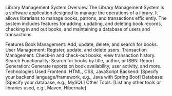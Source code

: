 Library Management System
Overview
The Library Management System is a software application designed to manage the operations of a library. It allows librarians to manage books, patrons, and transactions efficiently. The system includes features for adding, updating, and deleting book records, checking in and out books, and maintaining a database of users and transactions.

Features
Book Management: Add, update, delete, and search for books.
User Management: Register, update, and delete users.
Transaction Management: Check-in and check-out books, view transaction history.
Search Functionality: Search for books by title, author, or ISBN.
Report Generation: Generate reports on book availability, user activity, and more.
Technologies Used
Frontend: HTML, CSS, JavaScript
Backend: [Specify your backend language/framework, e.g., Java with Spring Boot]
Database: [Specify your database, e.g., MySQL]
Other Tools: [List any other tools or libraries used, e.g., Maven, Hibernate]
